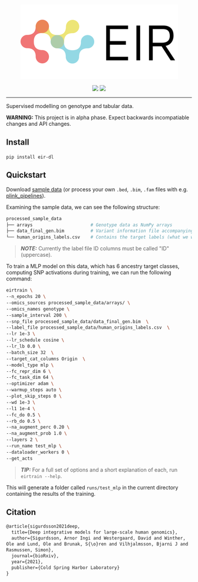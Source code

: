 <p align="center">
  <img src="docs/source/_static/img/EIR_logo.png">
</p>

<p align="center">
    <a href="LICENSE" alt="License">
        <img src="https://img.shields.io/badge/License-APGL-5B2D5B.svg" /></a>
  
  <a href="https://www.biorxiv.org/content/10.1101/2021.06.11.447883v1" alt="bioRxiv">
        <img src="https://img.shields.io/badge/Paper-bioRxiv-B5232F.svg" /></a>
   
</p>

---

Supervised modelling on genotype and tabular data.

**WARNING:** This project is in alpha phase. Expect backwards incompatiable changes and API changes.

## Install

`pip install eir-dl`

## Quickstart

Download [sample data](https://drive.google.com/file/d/17vzG8AXVD684HqTD6RNtKjrK8tzHWeGx/view?usp=sharing) (or process your own `.bed`, `.bim`, `.fam` files with e.g. [plink_pipelines](https://github.com/arnor-sigurdsson/plink_pipelines)).

Examining the sample data, we can see the following structure:

```bash
processed_sample_data
├── arrays                      # Genotype data as NumPy arrays
├── data_final_gen.bim          # Variant information file accompanying the genotype arrays
└── human_origins_labels.csv    # Contains the target labels (what we want to predict from the genotype data)
```
> **_NOTE:_**  Currently the label file ID columns must be called "ID" (uppercase).

To train a MLP model on this data, which has 6 ancestry target classes, computing SNP activations during training, we can run the following command:

```bash
eirtrain \
--n_epochs 20 \
--omics_sources processed_sample_data/arrays/ \
--omics_names genotype \
--sample_interval 200 \
--snp_file processed_sample_data/data_final_gen.bim  \
--label_file processed_sample_data/human_origins_labels.csv  \
--lr 1e-3 \
--lr_schedule cosine \
--lr_lb 0.0 \
--batch_size 32  \
--target_cat_columns Origin  \
--model_type mlp \
--fc_repr_dim 6 \
--fc_task_dim 64 \
--optimizer adam \
--warmup_steps auto \
--plot_skip_steps 0 \
--wd 1e-3 \
--l1 1e-4 \
--fc_do 0.5 \
--rb_do 0.5 \
--na_augment_perc 0.20 \
--na_augment_prob 1.0 \
--layers 2 \
--run_name test_mlp \
--dataloader_workers 0 \
--get_acts
```

> **_TIP:_**  For a full set of options and a short explanation of each, run `eirtrain --help`.

This will generate a folder called `runs/test_mlp` in the current directory containing the results of the training.

## Citation

```
@article{sigurdsson2021deep,
  title={Deep integrative models for large-scale human genomics},
  author={Sigurdsson, Arnor Ingi and Westergaard, David and Winther, Ole and Lund, Ole and Brunak, S{\o}ren and Vilhjalmsson, Bjarni J and Rasmussen, Simon},
  journal={bioRxiv},
  year={2021},
  publisher={Cold Spring Harbor Laboratory}
}
